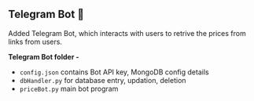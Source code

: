 
## Telegram Bot :robot:
Added Telegram Bot, which interacts with users to retrive the prices from links from users.

**Telegram Bot folder -**
* `config.json` contains Bot API key, MongoDB config details
* `dbHandler.py` for database entry, updation, deletion
* `priceBot.py` main bot program
